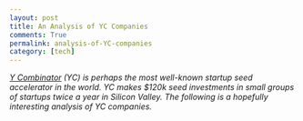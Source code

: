 ```yaml
---
layout: post
title: An Analysis of YC Companies 
comments: True
permalink: analysis-of-YC-companies
category: [tech]
---
```


*[Y Combinator](http://www.ycombinator.com/) (YC) is perhaps the most well-known startup seed accelerator in the world. YC makes $120k seed investments in small groups of startups twice a year in Silicon Valley. The following is a hopefully interesting analysis of YC companies.*

<div id="container" style="min-width: 310px; height: 400px; margin: 0 auto"></div>

<script>
    $('#container').highcharts({
        chart: {
            type: 'column'
        },
        title: {
            text: 'Monthly Average Rainfall'
        },
        subtitle: {
            text: 'Source: WorldClimate.com'
        },
        xAxis: {
            categories: [
                'Jan',
                'Feb',
                'Mar',
                'Apr',
                'May',
                'Jun',
                'Jul',
                'Aug',
                'Sep',
                'Oct',
                'Nov',
                'Dec'
            ],
            crosshair: true
        },
        yAxis: {
            min: 0,
            title: {
                text: 'Rainfall (mm)'
            }
        },
        tooltip: {
            headerFormat: '<span style="font-size:10px">{point.key}</span><table>',
            pointFormat: '<tr><td style="color:{series.color};padding:0">{series.name}: </td>' +
                '<td style="padding:0"><b>{point.y:.1f} mm</b></td></tr>',
            footerFormat: '</table>',
            shared: true,
            useHTML: true
        },
        plotOptions: {
            column: {
                pointPadding: 0.2,
                borderWidth: 0
            }
        },
        series: [{
            name: 'Tokyo',
            data: [49.9, 71.5, 106.4, 129.2, 144.0, 176.0, 135.6, 148.5, 216.4, 194.1, 95.6, 54.4]

        }, {
            name: 'New York',
            data: [83.6, 78.8, 98.5, 93.4, 106.0, 84.5, 105.0, 104.3, 91.2, 83.5, 106.6, 92.3]

        }, {
            name: 'London',
            data: [48.9, 38.8, 39.3, 41.4, 47.0, 48.3, 59.0, 59.6, 52.4, 65.2, 59.3, 51.2]

        }, {
            name: 'Berlin',
            data: [42.4, 33.2, 34.5, 39.7, 52.6, 75.5, 57.4, 60.4, 47.6, 39.1, 46.8, 51.1]

        }]
    });
</script>

<script src="http://ajax.googleapis.com/ajax/libs/jquery/1.8.2/jquery.min.js"></script>
<script src="https://code.highcharts.com/highcharts.js"></script>
<script src="https://code.highcharts.com/modules/exporting.js"></script>